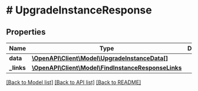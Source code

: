 # # UpgradeInstanceResponse

## Properties

Name | Type | Description | Notes
------------ | ------------- | ------------- | -------------
**data** | [**\OpenAPI\Client\Model\UpgradeInstanceData[]**](UpgradeInstanceData.md) |  |
**_links** | [**\OpenAPI\Client\Model\FindInstanceResponseLinks**](FindInstanceResponseLinks.md) |  |

[[Back to Model list]](../../README.md#models) [[Back to API list]](../../README.md#endpoints) [[Back to README]](../../README.md)
